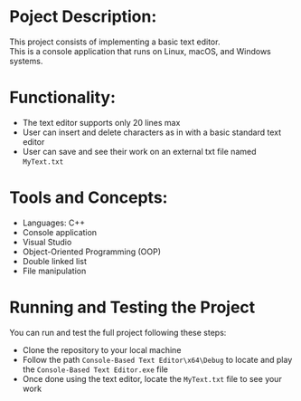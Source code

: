 # Poject Description:

This project consists of implementing a basic text editor. <br /> 
This is a console application that runs on Linux, macOS, and Windows systems.

# Functionality:

- The text editor supports only 20 lines max
- User can insert and delete characters as in with a basic standard text editor 
- User can save and see their work on an external txt file named `MyText.txt`

# Tools and Concepts:
- Languages: C++
- Console application
- Visual Studio
- Object-Oriented Programming (OOP)
- Double linked list
- File manipulation

# Running and Testing the Project

You can run and test the full project following these steps:

- Clone the repository to your local machine
- Follow the path `Console-Based Text Editor\x64\Debug` to locate and play the `Console-Based Text Editor.exe` file
- Once done using the text editor, locate the `MyText.txt` file to see your work